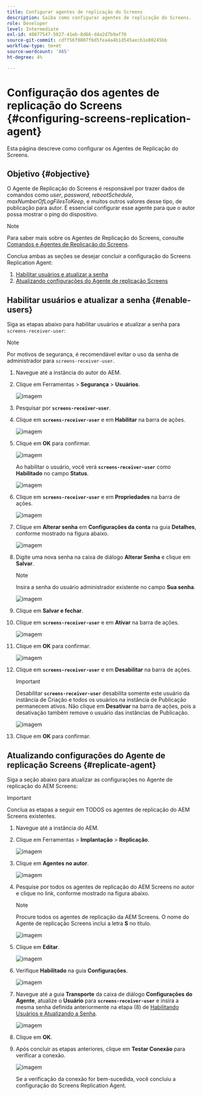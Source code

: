 ```yaml
---
title: Configurar agentes de replicação do Screens
description: Saiba como configurar agentes de replicação do Screens.
role: Developer
level: Intermediate
exl-id: 40877547-5027-41eb-8d66-d4a2d7b9af70
source-git-commit: cdff56f0807f6d5fea4a4b1d545aecb1e80245bb
workflow-type: tm+mt
source-wordcount: '465'
ht-degree: 4%

---
```


# Configuração dos agentes de replicação do Screens {#configuring-screens-replication-agent}

Esta página descreve como configurar os Agentes de Replicação do Screens.

## Objetivo {#objective}

O Agente de Replicação do Screens é responsável por trazer dados de comandos como *user*, *password*, *rebootSchedule*, *maxNumberOfLogFilesToKeep*, e muitos outros valores desse tipo, de publicação para autor. É essencial configurar esse agente para que o autor possa mostrar o ping do dispositivo.

>[!NOTE]
>Para saber mais sobre os Agentes de Replicação do Screens, consulte [Comandos e Agentes de Replicação do Screens](https://experienceleague.adobe.com/en/docs/experience-manager-screens/user-guide/administering/author-publish/author-publish-architecture-overview#screens-replication-agents-and-commands).

Conclua ambas as seções se desejar concluir a configuração do Screens Replication Agent:

1. [Habilitar usuários e atualizar a senha](#enable-users)
1. [Atualizando configurações do Agente de replicação Screens](#replicate-agent)

## Habilitar usuários e atualizar a senha {#enable-users}

Siga as etapas abaixo para habilitar usuários e atualizar a senha para `screens-receiver-user`:

>[!NOTE]
>Por motivos de segurança, é recomendável evitar o uso da senha de administrador para `screens-receiver-user`.

1. Navegue até a instância do autor do AEM.

1. Clique em Ferramentas > **Segurança** > **Usuários**.

   ![imagem](/help/user-guide/assets/screens-replication/screens-replication1.png)

1. Pesquisar por **`screens-receiver-user`**.

1. Clique em **`screens-receiver-user`** e em **Habilitar** na barra de ações.

   ![imagem](/help/user-guide/assets/screens-replication/screens-replication2.png)

1. Clique em **OK** para confirmar.

   ![imagem](/help/user-guide/assets/screens-replication/screens-replication3.png)

   Ao habilitar o usuário, você verá **`screens-receiver-user`** como **Habilitado** no campo **Status**.

   ![imagem](/help/user-guide/assets/screens-replication/screens-replication4.png)

1. Clique em **`screens-receiver-user`** e em **Propriedades** na barra de ações.

   ![imagem](/help/user-guide/assets/screens-replication/screens-replication5.png)

1. Clique em **Alterar senha** em **Configurações da conta** na guia **Detalhes**, conforme mostrado na figura abaixo.

   ![imagem](/help/user-guide/assets/screens-replication/screens-replication6.png)

1. Digite uma nova senha na caixa de diálogo **Alterar Senha** e clique em **Salvar**.

   >[!NOTE]
   >Insira a senha do usuário administrador existente no campo **Sua senha**.

   ![imagem](/help/user-guide/assets/screens-replication/screens-replication7.png)

1. Clique em **Salvar e fechar**.

1. Clique em **`screens-receiver-user`** e em **Ativar** na barra de ações.

   ![imagem](/help/user-guide/assets/screens-replication/screens-replication8.png)

1. Clique em **OK** para confirmar.

   ![imagem](/help/user-guide/assets/screens-replication/screens-replication9.png)

1. Clique em **`screens-receiver-user`** e em **Desabilitar** na barra de ações.

   >[!IMPORTANT]
   > Desabilitar **`screens-receiver-user`** desabilita somente este usuário da instância de Criação e todos os usuários na instância de Publicação permanecem ativos. Não clique em **Desativar** na barra de ações, pois a desativação também remove o usuário das instâncias de Publicação.

   ![imagem](/help/user-guide/assets/screens-replication/screens-replication10.png)

1. Clique em **OK** para confirmar.

## Atualizando configurações do Agente de replicação Screens {#replicate-agent}

Siga a seção abaixo para atualizar as configurações no Agente de replicação do AEM Screens:

>[!IMPORTANT]
>Conclua as etapas a seguir em TODOS os agentes de replicação do AEM Screens existentes.

1. Navegue até a instância do AEM.
1. Clique em Ferramentas > **Implantação** > **Replicação**.

   ![imagem](/help/user-guide/assets/screens-replication/screens-replication1a.png)

1. Clique em **Agentes no autor**.

   ![imagem](/help/user-guide/assets/screens-replication/screens-replication1b.png)

1. Pesquise por todos os agentes de replicação do AEM Screens no autor e clique no link, conforme mostrado na figura abaixo.

   >[!NOTE]
   >Procure todos os agentes de replicação da AEM Screens. O nome do Agente de replicação Screens inclui a letra **S** no título.

   ![imagem](/help/user-guide/assets/screens-replication/screens-replication1c.png)

1. Clique em **Editar**.

   ![imagem](/help/user-guide/assets/screens-replication/screens-replication1d.png)

1. Verifique **Habilitado** na guia **Configurações**.

   ![imagem](/help/user-guide/assets/screens-replication/screens-replication1e.png)

1. Navegue até a guia **Transporte** da caixa de diálogo **Configurações do Agente**, atualize o **Usuário** para **`screens-receiver-user`** e insira a mesma senha definida anteriormente na etapa (8) de [Habilitando Usuários e Atualizando a Senha](#enable-users).

   ![imagem](/help/user-guide/assets/screens-replication/screens-replication1-f.png)

1. Clique em **OK**.

1. Após concluir as etapas anteriores, clique em **Testar Conexão** para verificar a conexão.

   ![imagem](/help/user-guide/assets/screens-replication/screens-replication1g.png)

   Se a verificação da conexão for bem-sucedida, você concluiu a configuração do Screens Replication Agent.
